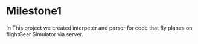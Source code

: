 # Milestone1
In This project we created interpeter and parser for code that fly planes on flightGear Simulator via server.

